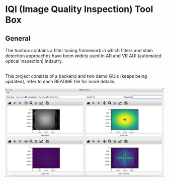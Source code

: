 # IQI (Image Quality Inspection) Tool Box

## General
The toolbox contains a filter tuning framework in which filters and stain detection approaches have been widely used in AR and VR AOI (automated optical inspection) indsutry.<br /><br />

This project consists of a backend and two demo GUIs (keeps being updated), refer to each README file for more details.

![demo_gui_filter_tuner](https://github.com/ylin1992/image-quality-inspection-kit/blob/main/screenshot/IQI_filter_tuner.png)